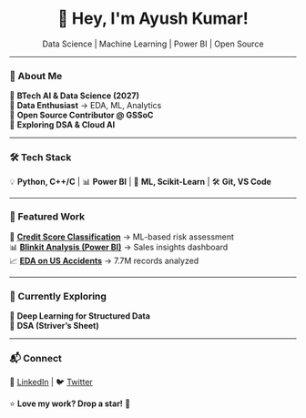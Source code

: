 <h1 align="center">👋 Hey, I'm Ayush Kumar!</h1>
<p align="center">Data Science | Machine Learning | Power BI | Open Source</p>

---

### 🚀 About Me  
🔹 **BTech AI & Data Science (2027)**  
🔹 **Data Enthusiast** → EDA, ML, Analytics  
🔹 **Open Source Contributor @ GSSoC**  
🔹 **Exploring DSA & Cloud AI**  

---

### 🛠️ Tech Stack  
💡 **Python, C++/C** | 📊 **Power BI** | 🤖 **ML, Scikit-Learn** | 🛠️ **Git, VS Code**  

---

### 📌 Featured Work  
🚀 **[Credit Score Classification](https://github.com/Ayushsyntax/Credit-Score-Classification)** → ML-based risk assessment  
📊 **[Blinkit Analysis (Power BI)](https://github.com/Ayushsyntax/Blinkit-Analysis)** → Sales insights dashboard  
📈 **[EDA on US Accidents](https://github.com/Ayushsyntax/EDA-US-Accidents)** → 7.7M records analyzed  

---

### 🎯 Currently Exploring  
🚀 **Deep Learning for Structured Data**  
🚀 **DSA (Striver’s Sheet)**  

---

### 📬 Connect  
🔗 [LinkedIn](https://www.linkedin.com/in/ayush-kumar-0a7b85303) | 🐦 [Twitter](https://x.com/AyushSyntax)  

⭐ **Love my work? Drop a star!** 🌟  
